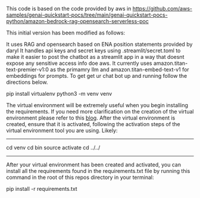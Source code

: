 This code is based on the code provided by aws in https://github.com/aws-samples/genai-quickstart-pocs/tree/main/genai-quickstart-pocs-python/amazon-bedrock-rag-opensearch-serverless-poc

This initial version has been modified as follows:

It uses RAG and opensearch based on ENA position statements provided by daryl
It handles api keys and secret keys using .streamlit/secret.toml to make it easier to post the chatbot as a streamlit app in a way that doesnt expose any sensitive access info doe aws.
It currently uses amazon.titan-text-premier-v1:0 as the primamry llm and amazon.titan-embed-text-v1 for embeddings for prompts.
To get get ur chat bot up and running follow the directions below.

pip install virtualenv 
python3 -m venv venv


The virtual environment will be extremely useful when you begin installing the requirements. If you need more clarification on the creation of the virtual environment please refer to this [blog](https://www.freecodecamp.org/news/how-to-setup-virtual-environments-in-python/).
After the virtual environment is created, ensure that it is activated, following the activation steps of the virtual environment tool you are using. Likely:


***
cd venv
cd bin
source activate
cd ../../
***

After your virtual environment has been created and activated, you can install all the requirements found in the requirements.txt file by running this command in the root of this repos directory in your terminal:

pip install -r requirements.txt

